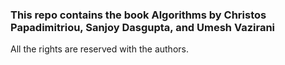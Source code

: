 ### This repo contains the book Algorithms by Christos Papadimitriou, Sanjoy Dasgupta, and Umesh Vazirani
All the rights are reserved with the authors.
